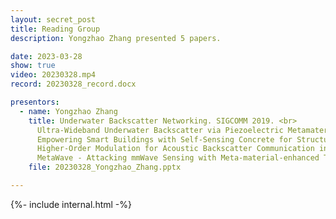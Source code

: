 ```yaml
---
layout: secret_post
title: Reading Group
description: Yongzhao Zhang presented 5 papers.

date: 2023-03-28
show: true
video: 20230328.mp4
record: 20230328_record.docx

presentors:
  - name: Yongzhao Zhang
    title: Underwater Backscatter Networking. SIGCOMM 2019. <br>
      Ultra-Wideband Underwater Backscatter via Piezoelectric Metamaterials. SIGCOMM 2020. <br>
      Empowering Smart Buildings with Self-Sensing Concrete for Structural Health Monitoring. SIGCOMM 2022. <br>
      Higher-Order Modulation for Acoustic Backscatter Communication in Metals. SIGCOMM 2022. <br>
      MetaWave - Attacking mmWave Sensing with Meta-material-enhanced Tags. NDSS 2023.
    file: 20230328_Yongzhao_Zhang.pptx

---
```


{%- include internal.html -%}
